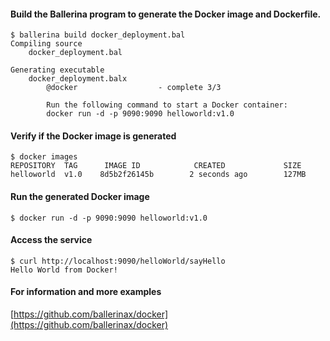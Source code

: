 #### Build the Ballerina program to generate the Docker image and Dockerfile.
```
$ ballerina build docker_deployment.bal
Compiling source
    docker_deployment.bal

Generating executable
    docker_deployment.balx
        @docker                  - complete 3/3

        Run the following command to start a Docker container:
        docker run -d -p 9090:9090 helloworld:v1.0
```

#### Verify if the Docker image is generated
```
$ docker images
REPOSITORY  TAG      IMAGE ID            CREATED             SIZE
helloworld  v1.0    8d5b2f26145b        2 seconds ago        127MB
```

#### Run the generated Docker image
```
$ docker run -d -p 9090:9090 helloworld:v1.0
```

#### Access the service
```
$ curl http://localhost:9090/helloWorld/sayHello
Hello World from Docker!
```

#### For information and more examples
[https://github.com/ballerinax/docker](https://github.com/ballerinax/docker) 

